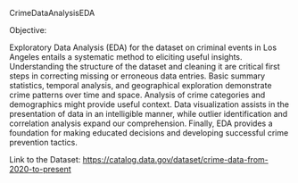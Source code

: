 CrimeDataAnalysisEDA

Objective:


Exploratory Data Analysis (EDA) for the dataset on criminal events in Los Angeles entails a systematic method to eliciting useful insights. Understanding the structure of the dataset and cleaning it are critical first steps in correcting missing or erroneous data entries. Basic summary statistics, temporal analysis, and geographical exploration demonstrate crime patterns over time and space. Analysis of crime categories and demographics might provide useful context. Data visualization assists in the presentation of data in an intelligible manner, while outlier identification and correlation analysis expand our comprehension. Finally, EDA provides a foundation for making educated decisions and developing successful crime prevention tactics.



Link to the Dataset: https://catalog.data.gov/dataset/crime-data-from-2020-to-present
